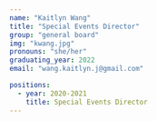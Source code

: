 ```yaml
---
name: "Kaitlyn Wang"
title: "Special Events Director"
group: "general board"
img: "kwang.jpg"
pronouns: "she/her"
graduating_year: 2022
email: "wang.kaitlyn.j@gmail.com"

positions:
  - year: 2020-2021
    title: Special Events Director
---
```

